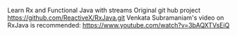 Learn Rx and Functional Java with streams
Original git hub project https://github.com/ReactiveX/RxJava.git
Venkata Subramaniam's video on RxJava is recommended: https://www.youtube.com/watch?v=3bAQXTVsEiQ
